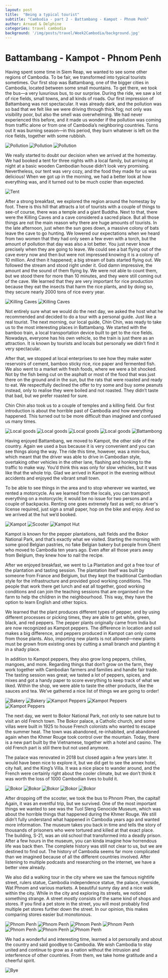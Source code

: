 ```yaml
---
layout: post
title:  "Being a typical tourist"
subtitle: "Cambodia - part 2 - Battambang - Kampot - Phnom Penh"
author: Arnaud & Delphine
categories: travel cambodia
background: '/img/posts/travel/Week2Cambodia/background.jpg'
---
```


# Battambang - Kampot - Phnom Penh

Having spent some time in Siem Reap, we wanted to see some other regions of Cambodia. To be fair, we transformed into typical tourists sometimes. Our first stop was Battambang, one of the bigger cities in Cambodia, located between some small mountains. To get there, we took the bus—a very luxurious bus, to our surprise. During the ride, we saw a lot of rice fields, small towns, and all kinds of roads. Our first impression of Battambang was not spectacular. It was already dark, and the pollution was so bad that we felt like we were driving through thick fog; not only was visibility poor, but also the smell was overwhelming. We had never experienced this before, and it made us wonder if the pollution was coming from traffic alone or from one of Cambodia’s neighboring countries. Turns out it was burning season—in this period, they burn whatever is left on the rice fields, together with some rubbish.

<img class="img-fluid" src="/img/posts/travel/Week2Cambodia/pollution1.jpg" alt="Pollution">
<img class="img-fluid" src="/img/posts/travel/Week2Cambodia/pollution2.jpg" alt="Pollution">
<img class="img-fluid" src="/img/posts/travel/Week2Cambodia/pollution3.jpg" alt="Pollution">

We really started to doubt our decision when we arrived at the homestay. We had booked a tent for three nights with a local family, but arriving at night at a basic wooden Cambodian house didn’t look very promising. Nevertheless, our tent was very cozy, and the food they made for us was delicious! When we got up in the morning, we had a better look at how everything was, and it turned out to be much cozier than expected.

<img class="img-fluid" src="/img/posts/travel/Week2Cambodia/tent.jpg" alt="Tent">

After a strong breakfast, we explored the region around the homestay by foot. There is this hill that attracts a lot of tourists with a couple of things to see-of course, there was a temple and a giant Buddha. Next to that, there were the Killing Caves and a cave considered a sacred place. But all those things are not the main reason why there are huge amounts of tourists. In the late afternoon, just when the sun goes down, a massive colony of bats leave the cave to go hunting. We lowered our expectations when we heard from two women that they had only seen a few even with a torch, but the amount of pollution that day was also a lot better. You just never know precisely when they are going to leave. We could see a bat flying out of the cave every now and then but were not impressed knowing it is a colony of 10 million. And then it happened; a big stream of bats started flying out. We followed the stream and stood right under it. God damn impressive, the amount and the sound of them flying by. We were not able to count them, but we stood there for more than 10 minutes, and they were still coming out of the cave. We learned that they are very important for rice production because they eat the insects that harm the rice plants, and by doing so, they secure nearly 2000 tons of rice every year.

<img class="img-fluid" src="/img/posts/travel/Week2Cambodia/killingCaves1.jpg" alt="Killing Caves">
<img class="img-fluid" src="/img/posts/travel/Week2Cambodia/killingCaves2.jpg" alt="Killing Caves">

Not entirely sure what we would do the next day, we asked the host what he recommended and decided to do a tour with a personal guide. Just like a real tourist. The next morning, our local guide, Chin Chin, was ready to take us to the most interesting places in Battambang. We started with the bamboo train, a local transportation device built to get to the rice fields. Nowadays, everyone has his own vehicle, so the train is just there as an attraction. It is known by tourists and locals but personally we didn’t find it very spectacular.

After that, we stopped at local enterprises to see how they make water reservoirs of cement, bamboo sticky rice, rice paper and fermented fish. We also went to a market with fresh foods, where we were a bit shocked. Not by the fish being cut on the asphalt or most of the food that was just there on the ground and in the sun, but the rats that were roasted and ready to eat. We respectfully declined the offer to try some and buy some peanuts instead, only to realise they were boiled and not roasted. They didn’t taste that bad, but we prefer roasted for sure.

Chin Chin also took us to a couple of temples and a killing field. Our first introduction is about the horrible past of Cambodia and how everything happened. This turned out to be more difficult than imagined and confused us many times.

<img class="img-fluid" src="/img/posts/travel/Week2Cambodia/localGoods1.jpg" alt="Local goods">
<img class="img-fluid" src="/img/posts/travel/Week2Cambodia/localGoods2.jpg" alt="Local goods">
<img class="img-fluid" src="/img/posts/travel/Week2Cambodia/localGoods3.jpg" alt="Local goods">
<img class="img-fluid" src="/img/posts/travel/Week2Cambodia/localGoods4.jpg" alt="Local goods">
<img class="img-fluid" src="/img/posts/travel/Week2Cambodia/battambong.jpg" alt="Battambong">


Having enjoyed Battambang, we moved to Kampot, the other side of the country. Again we used a bus because it is very convenient and you can see things along the way. The ride this time, however, was a mini-bus, which meant that the driver was able to drive in Cambodian style, overtaking other vehicles in the other lane, flashing and honking to the traffic to make way. You’d think this was only for slow vehicles, but it was like that the whole trip. Glad we arrived in Kampot in the evening without accidents and enjoyed the vibrant small town.

To be able to see things in the area and to stop wherever we wanted, we rented a motorcycle. As we learned from the locals, you can transport everything on a motorcycle; it would be no issue for two persons and a couple of backpacks. Renting one goes extremely fast as well; no driver's license required, just sign a small paper, hop on the bike and enjoy. And so we arrived at the hut we’d booked.

<img class="img-fluid" src="/img/posts/travel/Week2Cambodia/kampot.jpg" alt="Kampot">
<img class="img-fluid" src="/img/posts/travel/Week2Cambodia/scooter.jpg" alt="Scooter">
<img class="img-fluid" src="/img/posts/travel/Week2Cambodia/kampotHut.jpg" alt="Kampot Hut">

Kampot is known for the pepper plantations, salt fields and the Bokor National Park, and that’s exactly what we visited. Starting the morning with some good Belgian pastries, no fake Belgian bakery but people from Ghent who moved to Cambodia ten years ago. Even after all those years away from Belgium, they knew how to nail the recipe.

After we enjoyed breakfast, we went to La Plantation and got a free tour of the plantation and tasting session. The plantation itself was built by someone from France and Belgium, but they kept the traditional Cambodian style for the infrastructure and provided good working conditions. The people that work there get lunch and eat all together, good working conditions and can join the teaching sessions that are organised on the farm to help the children in the neighbourhood. This way, they have the option to learn English and other topics.

We learned that the plant produces different types of pepper, and by using different processes or picking times, they are able to get white, green, black, and red peppers. The pepper plants originally came from India but are now recognized as Kampot peppers. The difference in location and soil makes a big difference, and peppers produced in Kampot can only come from those plants. Also, importing new plants is not allowed—new plants must be grown from existing ones by cutting a small branch and planting it in a shady place.

In addition to Kampot peppers, they also grow long peppers, chilies, mangoes, and more. Regarding things that don’t grow on the farm, they work together with Cambodian farmers and families and handle fair trade. The tasting session was great; we tasted a lot of peppers, spices, and mixes and got a handy paper to score everything to keep track of what we liked. Within the shop, we were able to taste the other products, like the sauces and tea. We’ve gathered a nice list of things we are going to order!

<img class="img-fluid" src="/img/posts/travel/Week2Cambodia/belgianPastry1.jpg" alt="Bakery">
<img class="img-fluid" src="/img/posts/travel/Week2Cambodia/belgianPastry2.jpg" alt="Bakery">
<img class="img-fluid" src="/img/posts/travel/Week2Cambodia/peppers1.jpg" alt="Kampot Peppers">
<img class="img-fluid" src="/img/posts/travel/Week2Cambodia/peppers2.jpg" alt="Kampot Peppers">
<img class="img-fluid" src="/img/posts/travel/Week2Cambodia/peppers3.jpg" alt="Kampot Peppers">

The next day, we went to Bokor National Park, not only to see nature but to visit an old French town. The Bokor palace, a Catholic church, and some villas were built in 1925 to house French colonists who wanted to escape the summer heat. The town was abandoned, re-inhabited, and abandoned again when the Khmer Rouge took control over the mountain. Today, there is a new part built by the Vietnamese, together with a hotel and casino. The old French part is still there but not used anymore.

The palace was renovated in 2018 but closed again a few years later. It would have been nice to explore it, but we did get to see the annex hotel, city hall, and the King’s Villa. It was a nice place to wander around, and the French were certainly right about the cooler climate, but we don’t think it was worth the loss of 1000 Cambodian lives to build it.

<img class="img-fluid" src="/img/posts/travel/Week2Cambodia/bokor1.jpg" alt="Bokor">
<img class="img-fluid" src="/img/posts/travel/Week2Cambodia/bokor2.jpg" alt="Bokor">
<img class="img-fluid" src="/img/posts/travel/Week2Cambodia/bokor3.jpg" alt="Bokor">
<img class="img-fluid" src="/img/posts/travel/Week2Cambodia/bokor4.jpg" alt="Bokor">
<img class="img-fluid" src="/img/posts/travel/Week2Cambodia/bokor5.jpg" alt="Bokor">

After dropping off the scooter, we took the bus to Phnom Phen, the capital! Again, it was an eventful trip, but we survived. One of the most important things we wanted to see was the Tuol Sleng Genocide Museum, which was about the horrible things that happened during the Khmer Rouge. We still didn’t fully understand what happened in Cambodia years ago and wanted more information. The museum takes you back in time and tells the story of thousands of prisoners who were tortured and killed at that exact place. The building, S-21, was an old school that transformed into a deadly prison. After a few hours in the museum, you can kinda imagine how horrendous life was back then. The complete history was still not clear to us, but we are destined to find out. The history of Cambodia seems far more complicated than we imagined because of all the different countries involved. After listening to multiple podcasts and researching on the internet, we have a better view already.

We also did a walking tour in the city where we saw the famous nightlife street, rulers statue, Cambodia independence statue, the palace, riverside, Wat Phnom and various markets. A beautiful sunny day and a nice walk within the city. While in the city and exploring its streets, we noticed something strange. A street mostly consists of the same kind of shops and stores. If you find a pet store in the street, you will most probably find multiple pet stores further down the street. In our opinion, this makes comparing stores easier but monotonous.

<img class="img-fluid" src="/img/posts/travel/Week2Cambodia/phnomPenh1.jpg" alt="Phnom Penh">
<img class="img-fluid" src="/img/posts/travel/Week2Cambodia/phnomPenh2.jpg" alt="Phnom Penh">
<img class="img-fluid" src="/img/posts/travel/Week2Cambodia/phnomPenh3.jpg" alt="Phnom Penh">
<img class="img-fluid" src="/img/posts/travel/Week2Cambodia/phnomPenh4.jpg" alt="Phnom Penh">
<img class="img-fluid" src="/img/posts/travel/Week2Cambodia/phnomPenh5.jpg" alt="Phnom Penh">
<img class="img-fluid" src="/img/posts/travel/Week2Cambodia/phnomPenh6.jpg" alt="Phnom Penh">
<img class="img-fluid" src="/img/posts/travel/Week2Cambodia/phnomPenh7.jpg" alt="Phnom Penh">

We had a wonderful and interesting time, learned a lot personally and about the country and said goodbye to Cambodia. We wish Cambodia to stay united and continue to grow as a nation without the intrusion and interference of other countries. From them, we take home gratitude and a cheerful spirit.

<img class="img-fluid" src="/img/posts/travel/Week2Cambodia/goodbye.jpg" alt="Bye">

